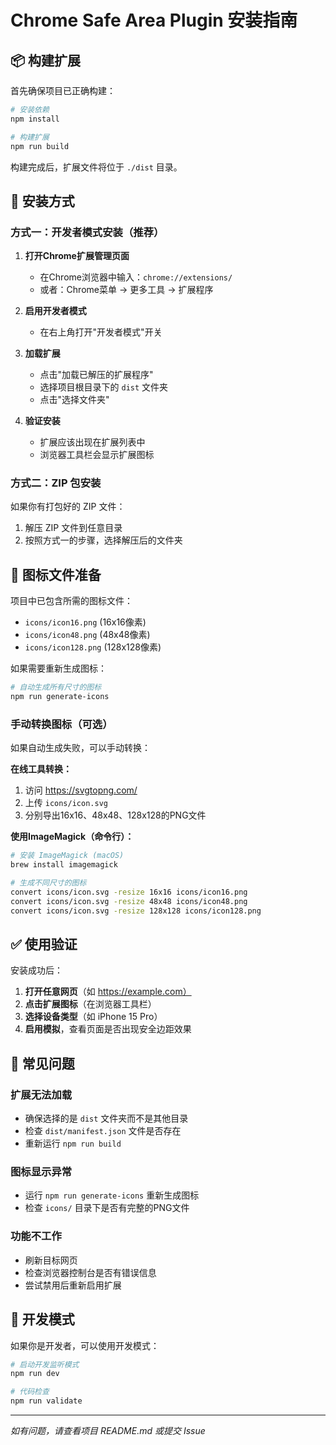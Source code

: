 # Chrome Safe Area Plugin 安装指南

## 📦 构建扩展

首先确保项目已正确构建：

```bash
# 安装依赖
npm install

# 构建扩展
npm run build
```

构建完成后，扩展文件将位于 `./dist` 目录。

## 🚀 安装方式

### 方式一：开发者模式安装（推荐）

1. **打开Chrome扩展管理页面**
   - 在Chrome浏览器中输入：`chrome://extensions/`
   - 或者：Chrome菜单 → 更多工具 → 扩展程序

2. **启用开发者模式**
   - 在右上角打开"开发者模式"开关

3. **加载扩展**
   - 点击"加载已解压的扩展程序"
   - 选择项目根目录下的 `dist` 文件夹
   - 点击"选择文件夹"

4. **验证安装**
   - 扩展应该出现在扩展列表中
   - 浏览器工具栏会显示扩展图标

### 方式二：ZIP 包安装

如果你有打包好的 ZIP 文件：

1. 解压 ZIP 文件到任意目录
2. 按照方式一的步骤，选择解压后的文件夹

## 🔧 图标文件准备

项目中已包含所需的图标文件：
- `icons/icon16.png` (16x16像素)
- `icons/icon48.png` (48x48像素) 
- `icons/icon128.png` (128x128像素)

如果需要重新生成图标：

```bash
# 自动生成所有尺寸的图标
npm run generate-icons
```

### 手动转换图标（可选）

如果自动生成失败，可以手动转换：

**在线工具转换：**
1. 访问 https://svgtopng.com/
2. 上传 `icons/icon.svg`
3. 分别导出16x16、48x48、128x128的PNG文件

**使用ImageMagick（命令行）：**
```bash
# 安装 ImageMagick (macOS)
brew install imagemagick

# 生成不同尺寸的图标
convert icons/icon.svg -resize 16x16 icons/icon16.png
convert icons/icon.svg -resize 48x48 icons/icon48.png
convert icons/icon.svg -resize 128x128 icons/icon128.png
```

## ✅ 使用验证

安装成功后：

1. **打开任意网页**（如 https://example.com）
2. **点击扩展图标**（在浏览器工具栏）
3. **选择设备类型**（如 iPhone 15 Pro）
4. **启用模拟**，查看页面是否出现安全边距效果

## 🐛 常见问题

### 扩展无法加载
- 确保选择的是 `dist` 文件夹而不是其他目录
- 检查 `dist/manifest.json` 文件是否存在
- 重新运行 `npm run build`

### 图标显示异常
- 运行 `npm run generate-icons` 重新生成图标
- 检查 `icons/` 目录下是否有完整的PNG文件

### 功能不工作
- 刷新目标网页
- 检查浏览器控制台是否有错误信息
- 尝试禁用后重新启用扩展

## 📝 开发模式

如果你是开发者，可以使用开发模式：

```bash
# 启动开发监听模式
npm run dev

# 代码检查
npm run validate
```

---

*如有问题，请查看项目 README.md 或提交 Issue* 